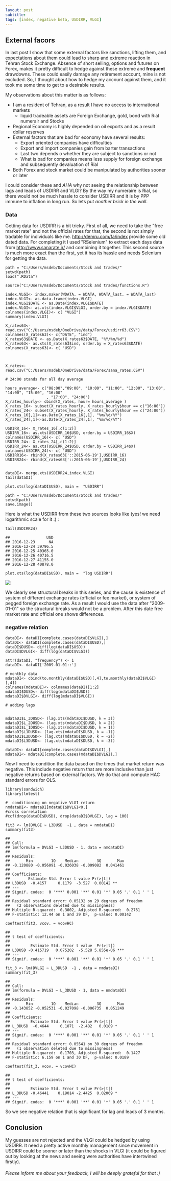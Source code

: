 ```yaml
---
layout: post
subtitle: 
tags: [index, negative beta, USDIRR, VLGI]
---
```




External facors
---------------

In last post I show that some external factors like sanctions, lifting
them, and expectations about them could lead to sharp and extreme
reaction in Tehran Stock Exchange. Absence of short selling, options and
futures on Forex, makes it pretty difficult to hedge against these
extreme and **frequent** drawdowns. These could easily damage any
retirement account, mine is not excluded. So, I thought about how to
hedge my account against them, and it took me some time to get to a
desirable results.

My observations about this matter is as follows:

-   I am a resident of Tehran, as a result I have no access to
    international markets
    -   liquid tradeable assets are Foreign Exchange, gold, bond with
        Rial numerair and Stocks
-   Regional Economy is highly depended on oil exports and as a result
    dollar reserves
-   External factors that are bad for economy have several results:
    -   Export oriented companies have difficulties
    -   Export and import companies gain from barter transactions
    -   Last two depends o whether they are subject to sanctions or not
    -   What is bad for companies means less supply for foreign exchange
        and subsequently devaluation of Rial
-   Both Forex and stock market could be manipulated by authorities
    sooner or later

I could consider these and *AHA* why not seeing the relationship between
lags and leads of USDIRR and VLGI? By the way my numeraire is Rial, so
there would not be much hassle to consider USDIRR and it is by PPP
immune to inflation in long run. So lets put *another brick in the
wall*.

### Data

Getting data for USDIRR is a bit tricky. First of all, we need to take
the "free market rate" and not the official rates for that, the second
is not simply tradable for individuals like me.
<http://demru.com/fa/index> provide some old dated data. For completing
it I used "RSelenium" to extract each days data from
<http://www.sanarate.ir/> and combining it together. This second source
is much more exact than the first, yet it has its hassle and needs
Selenium for getting the data.

    path = "C:/Users/msdeb/Documents/Stock and trades/"
    setwd(path)
    load(".RData")

    source("C:/Users/msdeb/Documents/Stock and trades/functions.R")

    index.VLGI<- index.maker(WDATA. = WDATA, WDATA_last. = WDATA_last)
    index.VLGI<- as.data.frame(index.VLGI)
    index.VLGI$DATE <- as.Date(index.VLGI$DATE)
    index.VLGI<- as.xts(index.VLGI$VLGI, order.by = index.VLGI$DATE)
    colnames(index.VLGI)<- c( "VLGI")
    summary(index.VLGI)

    X_rates63<- read.csv("C:/Users/msdeb/OneDrive/data/Forex/usdirr63.CSV")
    colnames(X_rates63)<- c("DATE", "ind")
    X_rates63$DATE <- as.Date(X_rates63$DATE, "%Y/%m/%d")
    X_rates63<- as.xts(X_rates63$ind, order.by = X_rates63$DATE)
    colnames(X_rates63)<- c( "USD")



    X_rates<- read.csv("C:/Users/msdeb/OneDrive/data/Forex/sana_rates.CSV")

    # 24:00 stands for all day average

    hours_average<- c("08:00","09:00", "10:00", "11:00", "12:00", "13:00", "14:00", "15:00", "16:00"
                      , "17:00", "24:00")
    X_rates_hourly<- cbind(X_rates, hour= hours_average )
    X_rates_16<- subset(X_rates_hourly, X_rates_hourly$hour == c("16:00"))
    X_rates_24<- subset(X_rates_hourly, X_rates_hourly$hour == c("24:00"))
    X_rates_16[,1]<-as.Date(X_rates_16[,1], "%m/%d/%Y")
    X_rates_24[,1]<-as.Date(X_rates_24[,1], "%m/%d/%Y")

    USDIRR_16<- X_rates_16[,c(1:2)]
    USDIRR_16<- as.xts(USDIRR_16$USD, order.by = USDIRR_16$X)
    colnames(USDIRR_16)<- c( "USD")
    USDIRR_24<- X_rates_24[,c(1:2)]
    USDIRR_24<- as.xts(USDIRR_24$USD, order.by = USDIRR_24$X)
    colnames(USDIRR_24)<- c( "USD")
    USDIRR16<- rbind(X_rates63['::2015-06-19'],USDIRR_16)
    USDIRR24<- rbind(X_rates63['::2015-06-19'],USDIRR_24)


    dataDI<- merge.xts(USDIRR24,index.VLGI)
    tail(dataDI)

    plot.xts(log(dataDI$USD), main =  "USDIRR")

    path = "C:/Users/msdeb/Documents/Stock and trades/"
    setwd(path)
    save.image()

Here is what the USDIRR from these two sources looks like (yes! we need
logarithmic scale for it :) :


    tail(USDIRR24)

    ##                USD
    ## 2016-12-23      NA
    ## 2016-12-24 39796.5
    ## 2016-12-25 40365.0
    ## 2016-12-26 40716.5
    ## 2016-12-27 41155.0
    ## 2016-12-28 40878.0

    plot.xts(log(dataDI$USD), main =  "log USDIRR")


![]( ../img//USDIRR.png)

We clearly see structural breaks in this series, and the cause is
existence of system of different exchange rates (official or fee
market), or system of pegged foreign exchange rate. As a result I would
use the data after "2009-01-01" so the structural breaks would not be a
problem. After this date free market rate and official one shows
differences.

### negative relation

    dataDI<- dataDI[complete.cases(dataDI$VLGI),]
    dataDI<- dataDI[complete.cases(dataDI$USD),]
    dataDI$DUSD<- diff(log(dataDI$USD))
    dataDI$DVLGI<- diff(log(dataDI$VLGI))

    attr(dataDI, "frequency") <- 1
    dataDI<- dataDI['2009-01-01::']

    # monthly data
    mdataDI<- cbind(to.monthly(dataDI$USD)[,4],to.monthly(dataDI$VLGI)[,4])
    colnames(mdataDI)<- colnames(dataDI)[1:2]
    mdataDI$DUSD<- diff(log(mdataDI$USD))
    mdataDI$DVLGI<- diff(log(mdataDI$VLGI))

    # adding lags


    mdataDI$L_3DUSD<- (lag.xts(mdataDI$DUSD, k = 3))
    mdataDI$L_2DUSD<- (lag.xts(mdataDI$DUSD, k = 2))
    mdataDI$L_1DUSD<- (lag.xts(mdataDI$DUSD, k = 1))
    mdataDI$L1DUSD<- (lag.xts(mdataDI$DUSD, k = -1))
    mdataDI$L2DUSD<- (lag.xts(mdataDI$DUSD, k = -2))
    mdataDI$L3DUSD<- (lag.xts(mdataDI$DUSD, k = -3))

    dataDI<- dataDI[complete.cases(dataDI$DVLGI),]
    mdataDI<- mdataDI[complete.cases(mdataDI$DVLGI),]

Now I need to condition the data based on the times that market return
was negative. This include negative return that are more inclusive than
just negative returns based on external factors. We do that and compute
HAC standard errors for OLS.

   
    library(sandwich)
    library(lmtest)

    #  conditioning on negative VLGI return
    nmdataDI<- mdataDI[mdataDI$DVLGI<0,]
    #cross correlation
    #ccf(drop(dataDI$DUSD), drop(dataDI$DVLGI), lag = 100)

    fit3 <- lm(DVLGI ~ L3DUSD  -1 , data = nmdataDI)
    summary(fit3)

    ## 
    ## Call:
    ## lm(formula = DVLGI ~ L3DUSD - 1, data = nmdataDI)
    ## 
    ## Residuals:
    ##       Min        1Q    Median        3Q       Max 
    ## -0.120880 -0.056091 -0.026038 -0.009082  0.041461 
    ## 
    ## Coefficients:
    ##        Estimate Std. Error t value Pr(>|t|)   
    ## L3DUSD  -0.4157     0.1179  -3.527  0.00142 **
    ## ---
    ## Signif. codes:  0 '***' 0.001 '**' 0.01 '*' 0.05 '.' 0.1 ' ' 1
    ## 
    ## Residual standard error: 0.05132 on 29 degrees of freedom
    ##   (2 observations deleted due to missingness)
    ## Multiple R-squared:  0.3002, Adjusted R-squared:  0.2761 
    ## F-statistic: 12.44 on 1 and 29 DF,  p-value: 0.00142

    coeftest(fit3, vcov. = vcovHC)

    ## 
    ## t test of coefficients:
    ## 
    ##         Estimate Std. Error t value  Pr(>|t|)    
    ## L3DUSD -0.415719   0.075202  -5.528 5.855e-06 ***
    ## ---
    ## Signif. codes:  0 '***' 0.001 '**' 0.01 '*' 0.05 '.' 0.1 ' ' 1

    fit_3 <- lm(DVLGI ~ L_3DUSD  -1 , data = nmdataDI)
    summary(fit_3)

    ## 
    ## Call:
    ## lm(formula = DVLGI ~ L_3DUSD - 1, data = nmdataDI)
    ## 
    ## Residuals:
    ##       Min        1Q    Median        3Q       Max 
    ## -0.143852 -0.052531 -0.027098 -0.006735  0.051249 
    ## 
    ## Coefficients:
    ##         Estimate Std. Error t value Pr(>|t|)  
    ## L_3DUSD  -0.4644     0.1871  -2.482   0.0189 *
    ## ---
    ## Signif. codes:  0 '***' 0.001 '**' 0.01 '*' 0.05 '.' 0.1 ' ' 1
    ## 
    ## Residual standard error: 0.05541 on 30 degrees of freedom
    ##   (1 observation deleted due to missingness)
    ## Multiple R-squared:  0.1703, Adjusted R-squared:  0.1427 
    ## F-statistic: 6.159 on 1 and 30 DF,  p-value: 0.0189

    coeftest(fit_3, vcov. = vcovHC)

    ## 
    ## t test of coefficients:
    ## 
    ##         Estimate Std. Error t value Pr(>|t|)  
    ## L_3DUSD -0.46441    0.19014 -2.4425  0.02069 *
    ## ---
    ## Signif. codes:  0 '***' 0.001 '**' 0.01 '*' 0.05 '.' 0.1 ' ' 1

So we see negative relation that is significant for lag and leads of 3
months.

Conclusion
----------

My guesses are not rejected and the VLGI could be hedged by using
USDIRR. It need a pretty active monthly management since movement in
USDIRR could be sooner or later than the shocks in VLGI (it could be
figured out by looking at the news and seeing were authorities have
intertwined firstly).

###### *Please inform me about your feedback, I will be deeply grateful for that :)*
